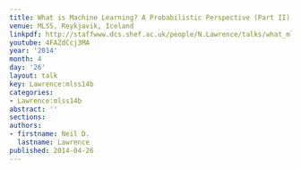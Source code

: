```yaml
---
title: What is Machine Learning? A Probabilistic Perspective (Part II)
venue: MLSS, Reykjavik, Iceland
linkpdf: http://staffwww.dcs.shef.ac.uk/people/N.Lawrence/talks/what_mlss14.pdf
youtube: 4FAZdCcj3MA
year: '2014'
month: 4
day: '26'
layout: talk
key: Lawrence:mlss14b
categories:
- Lawrence:mlss14b
abstract: ''
sections: 
authors:
- firstname: Neil D.
  lastname: Lawrence
published: 2014-04-26
---
```


